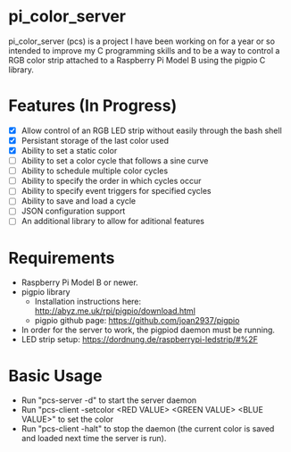 # pi_color_server
pi_color_server (pcs) is a project I have been working on for a year or so intended to improve my C programming skills and to be a way to control a RGB color strip attached to a Raspberry Pi Model B using the pigpio C library.
# Features (In Progress)
 - [x] Allow control of an RGB LED strip without easily through the bash shell
 - [x] Persistant storage of the last color used
 - [x] Ability to set a static color
 - [ ] Ability to set a color cycle that follows a sine curve
 - [ ] Ability to schedule multiple color cycles
 - [ ] Ability to specify the order in which cycles occur
 - [ ] Ability to specify event triggers for specified cycles
 - [ ] Ability to save and load a cycle
 - [ ] JSON configuration support
 - [ ] An additional library to allow for aditional features
# Requirements
 - Raspberry Pi Model B or newer.
 - pigpio library
   - Installation instructions here: http://abyz.me.uk/rpi/pigpio/download.html
   - pigpio github page: https://github.com/joan2937/pigpio
 - In order for the server to work, the pigpiod daemon must be running.
 - LED strip setup: https://dordnung.de/raspberrypi-ledstrip/#%2F
# Basic Usage
 - Run "pcs-server -d" to start the server daemon
 - Run "pcs-client -setcolor \<RED VALUE\> \<GREEN VALUE\> \<BLUE VALUE\>" to set the color
 - Run "pcs-client -halt" to stop the daemon (the current color is saved and loaded next time the server is run).
